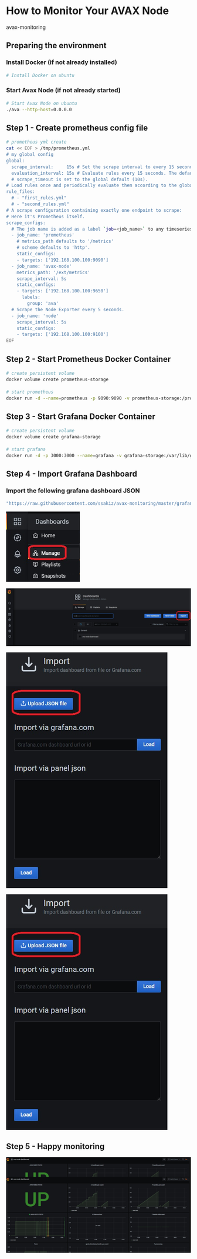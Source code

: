# How to Monitor Your AVAX Node
avax-monitoring



## Preparing the environment

### Install Docker (if not already installed)
```bash
# Install Docker on ubuntu

```

### Start Avax Node (if not already started)
```bash
# Start Avax Node on ubuntu
./ava --http-host=0.0.0.0

```



## Step 1 - Create prometheus config file 
```bash
# prometheus yml create
cat << EOF > /tmp/prometheus.yml
# my global config
global:
  scrape_interval:     15s # Set the scrape interval to every 15 seconds. Default is every 1 minute.
  evaluation_interval: 15s # Evaluate rules every 15 seconds. The default is every 1 minute.
  # scrape_timeout is set to the global default (10s).
# Load rules once and periodically evaluate them according to the global 'evaluation_interval'.
rule_files:
  # - "first_rules.yml"
  # - "second_rules.yml"
# A scrape configuration containing exactly one endpoint to scrape:
# Here it's Prometheus itself.
scrape_configs:
  # The job name is added as a label `job=<job_name>` to any timeseries scraped from this config.
  - job_name: 'prometheus'
    # metrics_path defaults to '/metrics'
    # scheme defaults to 'http'.
    static_configs:
    - targets: ['192.168.100.100:9090']
  - job_name: 'avax-node'
    metrics_path: '/ext/metrics'
    scrape_interval: 5s
    static_configs:
    - targets: ['192.168.100.100:9650']
      labels:
        group: 'ava'
  # Scrape the Node Exporter every 5 seconds.
  - job_name: 'node'
    scrape_interval: 5s
    static_configs:
    - targets: ['192.168.100.100:9100']
EOF
```


## Step 2 - Start Prometheus Docker Container
```bash
# create persistent volume
docker volume create prometheus-storage

# start prometheus 
docker run -d --name=prometheus -p 9090:9090 -v prometheus-storage:/prometheus-data  -v /tmp/prometheus.yml:/etc/prometheus/prometheus.yml prom/prometheus --config.file=/etc/prometheus/prometheus.yml

```


## Step 3 - Start Grafana Docker Container
```bash
# create persistent volume
docker volume create grafana-storage

# start grafana
docker run -d -p 3000:3000 --name=grafana -v grafana-storage:/var/lib/grafana grafana/grafana
```


## Step 4 - Import Grafana Dashboard

### Import the following grafana dashboard JSON 
```bash
"https://raw.githubusercontent.com/ssakiz/avax-monitoring/master/grafana-dashboard/ava-node-dashboard-1597935940166.json"
```

![alt text](https://github.com/ssakiz/avax-monitoring/raw/master/grafana-import-dashboard-1.jpg)

![alt text](https://github.com/ssakiz/avax-monitoring/raw/master/grafana-import-dashboard-2.jpg)

![alt text](https://github.com/ssakiz/avax-monitoring/raw/master/grafana-import-dashboard-3.jpg)

![alt text](https://github.com/ssakiz/avax-monitoring/raw/master/grafana-import-dashboard-4.jpg)


## Step 5 - Happy monitoring

![alt text](https://github.com/ssakiz/avax-monitoring/raw/master/grafana-import-dashboard-5.jpg)
